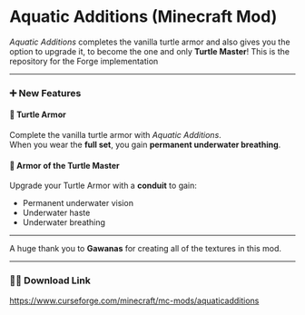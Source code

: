 # Aquatic Additions (Minecraft Mod)

*Aquatic Additions* completes the vanilla turtle armor and also gives you the option to upgrade it, to become the one and only **Turtle Master**! This is the repository for the Forge implementation

---

### ➕ New Features

#### 🐢 Turtle Armor
Complete the vanilla turtle armor with *Aquatic Additions*.  
When you wear the **full set**, you gain **permanent underwater breathing**.

#### 👑 Armor of the Turtle Master
Upgrade your Turtle Armor with a **conduit** to gain:
- Permanent underwater vision
- Underwater haste
- Underwater breathing
---

A huge thank you to **Gawanas** for creating all of the textures in this mod.

---

### ⛓️‍💥 Download Link
https://www.curseforge.com/minecraft/mc-mods/aquaticadditions
